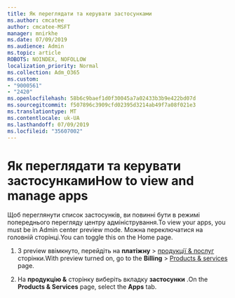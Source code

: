 ```yaml
---
title: Як переглядати та керувати застосунками
ms.author: cmcatee
author: cmcatee-MSFT
manager: mnirkhe
ms.date: 07/09/2019
ms.audience: Admin
ms.topic: article
ROBOTS: NOINDEX, NOFOLLOW
localization_priority: Normal
ms.collection: Adm_O365
ms.custom:
- "9000561"
- "2420"
ms.openlocfilehash: 58b6c9baef1d0f30045a7a02433b3b9e422bd07d
ms.sourcegitcommit: f507896c3909cfd02395d3214ab49f7a08f021e3
ms.translationtype: MT
ms.contentlocale: uk-UA
ms.lasthandoff: 07/09/2019
ms.locfileid: "35607002"
---
```

# <a name="how-to-view-and-manage-apps"></a><span data-ttu-id="b44c9-102">Як переглядати та керувати застосунками</span><span class="sxs-lookup"><span data-stu-id="b44c9-102">How to view and manage apps</span></span>

<span data-ttu-id="b44c9-103">Щоб переглянути список застосунків, ви повинні бути в режимі попереднього перегляду центру адміністрування.</span><span class="sxs-lookup"><span data-stu-id="b44c9-103">To view your apps, you must be in Admin center preview mode.</span></span>  <span data-ttu-id="b44c9-104">Можна переключатися на головній сторінці.</span><span class="sxs-lookup"><span data-stu-id="b44c9-104">You can toggle this on the Home page.</span></span>  

1. <span data-ttu-id="b44c9-105">З preview ввімкнуто, перейдіть на **платіжну** > [продукції & послуг](https://go.microsoft.com/fwlink/p/?linkid=842054) сторінки.</span><span class="sxs-lookup"><span data-stu-id="b44c9-105">With preview turned on, go to the **Billing** > [Products & services](https://go.microsoft.com/fwlink/p/?linkid=842054) page.</span></span>

2. <span data-ttu-id="b44c9-106">На **продукцію &** сторінку виберіть вкладку **застосунки** .</span><span class="sxs-lookup"><span data-stu-id="b44c9-106">On the **Products & Services** page, select the **Apps** tab.</span></span>